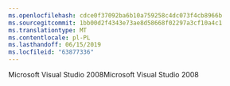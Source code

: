 ```yaml
---
ms.openlocfilehash: cdce0f37092ba6b10a759258c4dc073f4cb8966b
ms.sourcegitcommit: 1bb00d2f4343e73ae8d58668f02297a3cf10a4c1
ms.translationtype: MT
ms.contentlocale: pl-PL
ms.lasthandoff: 06/15/2019
ms.locfileid: "63877336"
---
```

<span data-ttu-id="82dbc-101">Microsoft Visual Studio 2008</span><span class="sxs-lookup"><span data-stu-id="82dbc-101">Microsoft Visual Studio 2008</span></span>